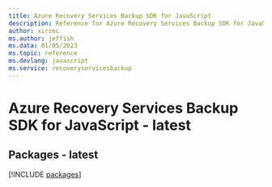 ```yaml
---
title: Azure Recovery Services Backup SDK for JavaScript
description: Reference for Azure Recovery Services Backup SDK for JavaScript
author: xirzec
ms.author: jeffish
ms.data: 01/05/2023
ms.topic: reference
ms.devlang: javascript
ms.service: recoveryservicesbackup
---
```

# Azure Recovery Services Backup SDK for JavaScript - latest
## Packages - latest
[!INCLUDE [packages](recovery-services-backup-index.md)]